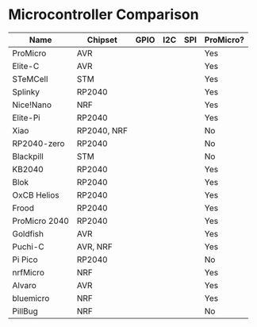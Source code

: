# Microcontroller Comparison

| Name | Chipset | GPIO | I2C | SPI | ProMicro? |
| ---- | ------- | ---- | --- | --- | --------- |
| ProMicro | AVR |      |     |     | Yes       |
| Elite-C | AVR  |      |     |     | Yes       |
| STeMCell | STM |      |     |     | Yes       |
| Splinky | RP2040 |    |     |     | Yes       |
| Nice!Nano | NRF |     |     |     | Yes       |
| Elite-Pi | RP2040 |   |     |     | Yes       |
| Xiao     | RP2040, NRF ||   |     | No |
| RP2040-zero | RP2040 ||     |     | No | 
| Blackpill | STM |     |     |     | No |
| KB2040 | RP2040 |     |     |     | Yes |
| Blok | RP2040 |       |     |     | Yes |
| OxCB Helios | RP2040 ||     |     | Yes |
| Frood | RP2040 |      |     |     | Yes |
| ProMicro 2040 | RP2040 ||   |     | Yes |
| Goldfish | AVR |      |     |     | Yes |
| Puchi-C | AVR, NRF |       |     |     | Yes |
| Pi Pico | RP2040 |    |     |     | No |
| nrfMicro | NRF |      |     |     | Yes |
| Alvaro | AVR |        |     |     | Yes |
| bluemicro | NRF |     |     |     | Yes |
| PillBug | NRF |       |     |     | No |
